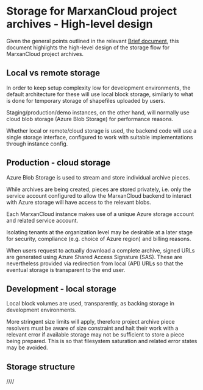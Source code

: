 # Storage for MarxanCloud project archives - High-level design

Given the general points outlined in the relevant [Brief document](./brief.md),
this document highlights the high-level design of the storage flow for
MarxanCloud project archives.

## Local vs remote storage

In order to keep setup complexity low for development environments, the default
architecture for these will use local block storage, similarly to what is done
for temporary storage of shapefiles uploaded by users.

Staging/production/demo instances, on the other hand, will normally use cloud
blob storage (Azure Blob Storage) for performance reasons.

Whether local or remote/cloud storage is used, the backend code will use a
single storage interface, configured to work with suitable implementations
through instance config.

## Production - cloud storage

Azure Blob Storage is used to stream and store individual archive pieces.

While archives are being created, pieces are stored privately, i.e. only the
service account configured to allow the MarxanCloud backend to interact with
Azure storage will have access to the relevant blobs.

Each MarxanCloud instance makes use of a unique Azure storage account and
related service account.

Isolating tenants at the organization level may be desirable at a later stage
for security, compliance (e.g. choice of Azure region) and billing reasons.

When users request to actually download a complete archive, signed URLs are
generated using Azure Shared Access Signature (SAS). These are nevertheless
provided via redirection from local (API) URLs so that the eventual storage is
transparent to the end user.

## Development - local storage

Local block volumes are used, transparently, as backing storage in development
environments.

More stringent size limits will apply, therefore project archive piece resolvers
must be aware of size constraint and halt their work with a relevant error if
available storage may not be sufficient to store a piece being prepared. This is
so that filesystem saturation and related error states may be avoided.

## Storage structure

<bucket>/<organizationId>/<projectId>/<exportId>/<exp>

